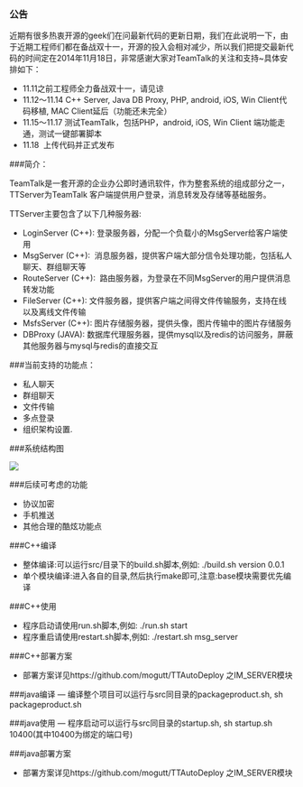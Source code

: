 ### 公告
近期有很多热衷开源的geek们在问最新代码的更新日期，我们在此说明一下，由于近期工程师们都在备战双十一，开源的投入会相对减少，所以我们把提交最新代码的时间定在2014年11月18日，非常感谢大家对TeamTalk的关注和支持~具体安排如下：
* 11.11之前工程师全力备战双十一，请见谅
* 11.12～11.14 C++ Server, Java DB Proxy, PHP, android, iOS, Win Client代码移植, MAC Client延后（功能还未完全）
* 11.15～11.17 测试TeamTalk，包括PHP，android, iOS, Win Client 端功能走通，测试一键部署脚本
* 11.18  上传代码并正式发布

###简介：

TeamTalk是一套开源的企业办公即时通讯软件，作为整套系统的组成部分之一，TTServer为TeamTalk 客户端提供用户登录，消息转发及存储等基础服务。

TTServer主要包含了以下几种服务器:

- LoginServer (C++): 登录服务器，分配一个负载小的MsgServer给客户端使用
- MsgServer (C++):  消息服务器，提供客户端大部分信令处理功能，包括私人聊天、群组聊天等
- RouteServer (C++):  路由服务器，为登录在不同MsgServer的用户提供消息转发功能
- FileServer (C++): 文件服务器，提供客户端之间得文件传输服务，支持在线以及离线文件传输
- MsfsServer (C++): 图片存储服务器，提供头像，图片传输中的图片存储服务
- DBProxy (JAVA): 数据库代理服务器，提供mysql以及redis的访问服务，屏蔽其他服务器与mysql与redis的直接交互


###当前支持的功能点：

- 私人聊天
- 群组聊天
- 文件传输
- 多点登录
- 组织架构设置.


###系统结构图

![](https://raw.githubusercontent.com/mogutt/TTServer/master/docs/pics/server.jpg)


###后续可考虑的功能

- 协议加密
- 手机推送
- 其他合理的酷炫功能点


###C++编译
- 整体编译:可以运行src/目录下的build.sh脚本,例如: ./build.sh version 0.0.1
- 单个模块编译:进入各自的目录,然后执行make即可,注意:base模块需要优先编译

###C++使用
- 程序启动请使用run.sh脚本,例如: ./run.sh start
- 程序重启请使用restart.sh脚本,例如: ./restart.sh msg_server

###C++部署方案
- 部署方案详见https://github.com/mogutt/TTAutoDeploy 之IM_SERVER模块


###java编译
— 编译整个项目可以运行与src同目录的packageproduct.sh, sh packageproduct.sh

###java使用
— 程序启动可以运行与src同目录的startup.sh, sh startup.sh 10400(其中10400为绑定的端口号)

###java部署方案
- 部署方案详见https://github.com/mogutt/TTAutoDeploy 之IM_SERVER模块
